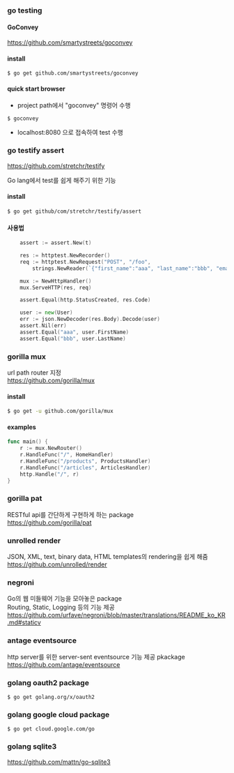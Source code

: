 ### go testing
#### GoConvey
https://github.com/smartystreets/goconvey

#### install
```
$ go get github.com/smartystreets/goconvey
```

#### quick start browser
- project path에서 "goconvey" 명령어 수행
```
$ goconvey
```
- localhost:8080 으로 접속하여 test 수행

### go testify assert
https://github.com/stretchr/testify

Go lang에서 test를 쉽게 해주기 위한 기능
#### install
```
$ go get github/com/stretchr/testify/assert
```

#### 사용법
```go
    assert := assert.New(t)

	res := httptest.NewRecorder()
	req := httptest.NewRequest("POST", "/foo",
		strings.NewReader(`{"first_name":"aaa", "last_name":"bbb", "email":"ccc"}`))

	mux := NewHttpHandler()
	mux.ServeHTTP(res, req)

	assert.Equal(http.StatusCreated, res.Code)

	user := new(User)
	err := json.NewDecoder(res.Body).Decode(user)
	assert.Nil(err)
	assert.Equal("aaa", user.FirstName)
	assert.Equal("bbb", user.LastName)
```

### gorilla mux
url path router 지정  
https://github.com/gorilla/mux
#### install
```bash
$ go get -u github.com/gorilla/mux
```
#### examples
```go
func main() {
    r := mux.NewRouter()
    r.HandleFunc("/", HomeHandler)
    r.HandleFunc("/products", ProductsHandler)
    r.HandleFunc("/articles", ArticlesHandler)
    http.Handle("/", r)
}
```
### gorilla pat
RESTful api를 간단하게 구현하게 하는 package  
https://github.com/gorilla/pat

### unrolled render
JSON, XML, text, binary data, HTML templates의 rendering을 쉽게 해줌  
https://github.com/unrolled/render

### negroni
Go의 웹 미들웨어 기능을 모아놓은 package  
Routing, Static, Logging 등의 기능 제공  
https://github.com/urfave/negroni/blob/master/translations/README_ko_KR.md#staticv

### antage eventsource
http server를 위한 server-sent eventsource 기능 제공 pkackage  
https://github.com/antage/eventsource

### golang oauth2 package
```
$ go get golang.org/x/oauth2
```

### golang google cloud package
```
$ go get cloud.google.com/go
```

### golang sqlite3
https://github.com/mattn/go-sqlite3